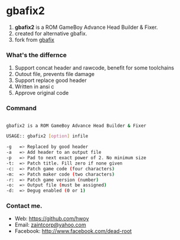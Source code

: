 # gbafix2
1. **gbafix2** is a ROM GameBoy Advance Head Builder & Fixer.
2. created for alternative gbafix.
3. fork from [gbafix](https://github.com/devkitPro/gba-tools/blob/master/src/gbafix.c)

### What's the differnce
1. Support concat header and rawcode, benefit for some toolchains
2. Outout file, prevents file damage
3. Support replace good header
4. Written in ansi c
5. Approve original code

### Command

```sh

gbafix2 is a ROM GameBoy Advance Head Builder & Fixer

USAGE:: gbafix2 [option] infile

-g	 => Replaced by good header
-a	 => Add header to an output file
-p	 => Pad to next exact power of 2. No minimum size
-t:	 => Patch title. Fill zero if none given
-c:	 => Patch game code (four characters)
-m:	 => Patch maker code (two characters)
-r:	 => Patch game version (number)
-o:	 => Output file (must be assigned)
-d:	 => Degug enabled (0 or 1)


```


### Contact me. 
- Web: https://github.com/hwoy 
- Email: zaintcorp@yahoo.com 
- Facebook: http://www.facebook.com/dead-root 
